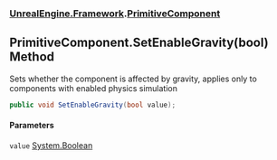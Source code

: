 ### [UnrealEngine.Framework](./UnrealEngine-Framework.md 'UnrealEngine.Framework').[PrimitiveComponent](./UnrealEngine-Framework-PrimitiveComponent.md 'UnrealEngine.Framework.PrimitiveComponent')
## PrimitiveComponent.SetEnableGravity(bool) Method
Sets whether the component is affected by gravity, applies only to components with enabled physics simulation  
```csharp
public void SetEnableGravity(bool value);
```
#### Parameters
<a name='UnrealEngine-Framework-PrimitiveComponent-SetEnableGravity(bool)-value'></a>
`value` [System.Boolean](https://docs.microsoft.com/en-us/dotnet/api/System.Boolean 'System.Boolean')  
  
